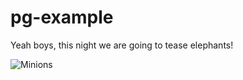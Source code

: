 # pg-example
Yeah boys, this night we are going to tease elephants!

![Minions](http://media0.giphy.com/media/Ejn6xH5mnmtMI/giphy.gif)
